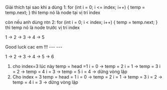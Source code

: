 Giải thích tại sao khi a dùng 1:
for (int i = 0; i <= index; i++) 
{ temp = temp.next; } 
thì temp nó là node tại vị trí index

còn nếu anh dùng ntn 2: 
for (int i = 0; i < index; i++)
 { temp = temp.next; } 
 thì temp nó là node trước vị trí index

1 -> 2 -> 3 -> 4 -> 5

Good luck cac em !!! --- ---

1 -> 2 -> 3 -> 4 -> 5 -> 6
1. cho index=3
   lúc này temp = head =1
   i = 0 -> temp = 2
   i = 1 -> temp = 3
   i = 2 -> temp = 4
   i = 3 -> temp = 5
   i = 4 -> dừng vòng lặp
2. Cho index = 3
   temp = head = 1
   i = 0 -> temp = 2
   i = 1 -> temp = 3
   i = 2 -> temp = 4
   i = 3 -> dừng vòng lặp
